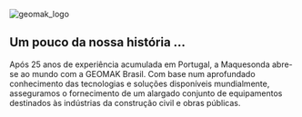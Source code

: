 
![geomak_logo](https://github.com/user-attachments/assets/f585bf3a-5d3d-4110-9a21-64c35df0c87a)
## Um pouco da nossa história ... 
Após 25 anos de experiência acumulada em Portugal, a Maquesonda abre-se ao mundo com a GEOMAK Brasil. Com base num aprofundado conhecimento das tecnologias e soluções disponíveis mundialmente, asseguramos o fornecimento de um alargado conjunto de equipamentos destinados às indústrias da construção civil e obras públicas. 
